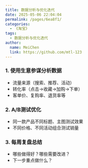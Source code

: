 ```yaml
---
title: 数据分析与优化迭代
date: 2025-05-06 22:04:04
permalink: /pages/6ea8f1/
categories:
  - 《淘宝》
tags:
  - 数据分析与优化迭代
author: 
  name: MeiChen
  link: https://github.com/mtl-123
---
```

### 1. 使用生意参谋分析数据

- 流量来源（搜索、推荐、活动）
- 转化率（点击→收藏→加购→下单）
- 客单价、复购率、退货率等

### 2. A/B测试优化

- 同一款产品不同标题、主图测试效果
- 不同价格、不同活动组合测试销量

### 3. 每周复盘总结

- 哪些做得好？哪些需要改进？
- 下一步重点做什么？
